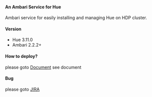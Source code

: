 #### An Ambari Service for Hue
Ambari service for easily installing and managing Hue on HDP cluster.

#### Version
- Hue 3.11.0
- Ambari 2.2.2+

#### How to deploy?
please goto [Document](http://wiki.ttxit.com) see document

#### Bug
please goto [JIRA](http://jira.ttxit.com/secure/RapidBoard.jspa?rapidView=3&view=planning.nodetail)
